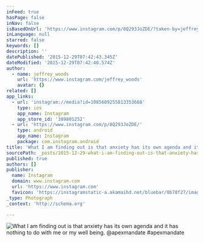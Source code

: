 ```yaml
---
inFeed: true
hasPage: false
inNav: false
isBasedOnUrl: 'https://www.instagram.com/p/8Q293JoZDE/?taken-by=jeffrey_woods'
inLanguage: null
starred: false
keywords: []
description: ''
datePublished: '2015-12-29T07:42:43.345Z'
dateModified: '2015-12-29T07:42:40.574Z'
author:
  - name: jeffrey_woods
    url: 'https://www.instagram.com/jeffrey_woods'
    avatar: {}
related: []
app_links:
  - url: 'instagram://media?id=1085609255813353668'
    type: ios
    app_name: Instagram
    app_store_id: '389801252'
  - url: 'https://www.instagram.com/p/8Q293JoZDE/'
    type: android
    app_name: Instagram
    package: com.instagram.android
title: 'What I am finding out is that anxiety has its own agenda and it has nothing to do with me or my well being. @apexmandate #apexmandate'
sourcePath: _posts/2015-12-29-what-i-am-finding-out-is-that-anxiety-has-its-own-agenda-and.md
published: true
authors: []
publisher:
  name: Instagram
  domain: www.instagram.com
  url: 'https://www.instagram.com'
  favicon: 'https://instagramstatic-a.akamaihd.net/bluebar/0b78f27/images/ico/favicon.ico'
_type: Photograph
_context: 'http://schema.org'

---
```

![What I am finding out is that anxiety has its own agenda and it has nothing to do with me or my well being. @apexmandate #apexmandate](https://s3-us-west-2.amazonaws.com/the-grid-img/p/48a53fd6639f4b01bf72652cd9cf68d95fcd0804.jpg)